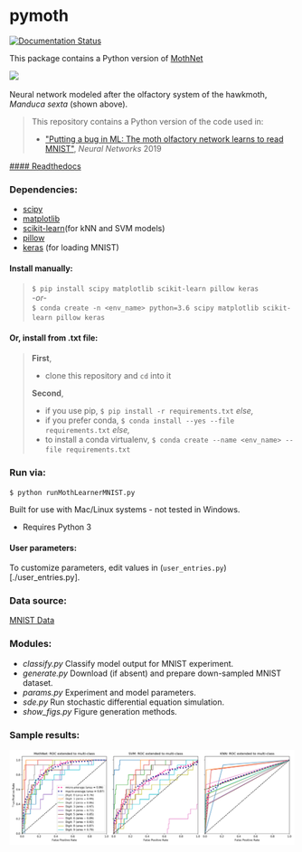 # pymoth

[![Documentation Status](https://readthedocs.org/projects/pymoth/badge/?version=latest)](https://pymoth.readthedocs.io/?badge=latest)

This package contains a Python version of [MothNet](https://github.com/charlesDelahunt/PuttingABugInML)

<img src='https://upload.wikimedia.org/wikipedia/commons/thumb/b/ba/Manduca_brasiliensis_MHNT_CUT_2010_0_12_Boca_de_Mato%2C_Cochoeiras_de_Macacu%2C_rio_de_Janeiro_blanc.jpg/320px-Manduca_brasiliensis_MHNT_CUT_2010_0_12_Boca_de_Mato%2C_Cochoeiras_de_Macacu%2C_rio_de_Janeiro_blanc.jpg'>

Neural network modeled after the olfactory system of the hawkmoth, _Manduca sexta_ (shown above).
> This repository contains a Python version of the code used in:
> - ["Putting a bug in ML: The moth olfactory network learns to read MNIST"](https://doi.org/10.1016/j.neunet.2019.05.012), _Neural Networks_ 2019

[#### Readthedocs](pymoth.readthedocs.io)

### Dependencies:
- [scipy](https://www.scipy.org/)
- [matplotlib](https://matplotlib.org/)
- [scikit-learn](https://scikit-learn.org/)(for kNN and SVM models)
- [pillow](https://pillow.readthedocs.io/en/stable/)
- [keras](https://keras.io/) (for loading MNIST)

#### Install manually:  
> `$ pip install scipy matplotlib scikit-learn pillow keras`  
> *-or-*  
> `$ conda create -n <env_name> python=3.6 scipy matplotlib scikit-learn pillow keras`  

#### Or, install from .txt file:  
> **First**,
> - clone this repository and `cd` into it  
>
> **Second**,
> - if you use pip, `$ pip install -r requirements.txt` *else,*   
> - if you prefer conda, `$ conda install --yes --file requirements.txt` *else,*
> - to install a conda virtualenv, `$ conda create --name <env_name> --file requirements.txt`  

### Run via:
`$ python runMothLearnerMNIST.py`

Built for use with Mac/Linux systems - not tested in Windows.
- Requires Python 3

#### User parameters:
To customize parameters, edit values in (`user_entries.py`)[./user_entries.py].

### Data source:
[MNIST Data](http://yann.lecun.com/exdb/mnist/)

### Modules:
- *classify.py* Classify model output for MNIST experiment.
- *generate.py* Download (if absent) and prepare down-sampled MNIST dataset.
- *params.py* Experiment and model parameters.
- *sde.py* Run stochastic differential equation simulation.
- *show_figs.py* Figure generation methods.

### Sample results:
<img src='./results/results_ROC_multi_sample.png'>
